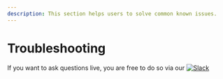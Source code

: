 ```yaml
---
description: This section helps users to solve common known issues.
---
```


# Troubleshooting

If you want to ask questions live, you are free to do so via our [![Slack](https://img.shields.io/badge/Slack-4A154B?style=for-the-badge&logo=slack&logoColor=white)](https://hydrospheredata.slack.com/)
